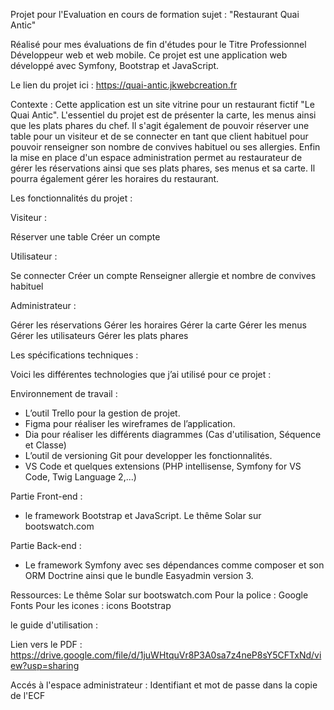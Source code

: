 Projet pour l'Evaluation en cours de formation sujet : "Restaurant Quai Antic"

Réalisé pour mes évaluations de fin d'études pour le Titre Professionnel Développeur web et web mobile.
Ce projet est une application web développé avec Symfony, Bootstrap et JavaScript.

Le lien du projet ici : https://quai-antic.jkwebcreation.fr

Contexte : Cette application est un site vitrine pour un restaurant fictif "Le Quai Antic". L'essentiel du projet est de présenter la carte, les menus ainsi que les plats phares du chef. Il s'agit également de pouvoir  réserver une table pour un visiteur et de se connecter en tant que client habituel pour pouvoir renseigner son nombre de convives habituel ou ses allergies. Enfin la mise en place d'un espace administration permet au restaurateur de gérer les réservations ainsi que ses plats phares, ses menus et sa carte. Il pourra également gérer les horaires du restaurant.

Les fonctionnalités du projet :

Visiteur :

Réserver une table
Créer un compte

Utilisateur :

Se connecter
Créer un compte
Renseigner allergie et nombre de convives habituel

Administrateur :

Gérer les réservations
Gérer les horaires
Gérer la carte 
Gérer les menus
Gérer les utilisateurs
Gérer les plats phares

Les spécifications techniques :

Voici les différentes technologies que j’ai utilisé pour ce projet :

Environnement de travail : 
- L’outil Trello pour la gestion de projet.
- Figma pour réaliser les wireframes de l’application.
- Dia pour réaliser les différents diagrammes (Cas d'utilisation, Séquence et Classe)
- L’outil de versioning Git pour developper les fonctionnalités.
- VS Code et quelques extensions (PHP intellisense, Symfony for VS Code, Twig Language 2,...)

Partie Front-end :
- le framework Bootstrap et JavaScript. Le thême Solar sur bootswatch.com

Partie Back-end :
- Le framework Symfony avec ses dépendances comme composer et son ORM Doctrine ainsi que le bundle Easyadmin version 3.

Ressources:
Le thême Solar sur bootswatch.com
Pour la police : Google Fonts
Pour les icones : icons Bootstrap

le guide d'utilisation : 

Lien vers le PDF : https://drive.google.com/file/d/1juWHtquVr8P3A0sa7z4neP8sY5CFTxNd/view?usp=sharing

Accés à l'espace administrateur : Identifiant et mot de passe dans la copie de l'ECF

